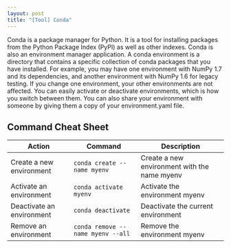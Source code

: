 ```yaml
---
layout: post
title: "[Tool] Conda"
---
```


Conda is a package manager for Python. It is a tool for installing packages from the Python Package Index (PyPI) as well as other indexes. Conda is also an environment manager application. A conda environment is a directory that contains a specific collection of conda packages that you have installed. For example, you may have one environment with NumPy 1.7 and its dependencies, and another environment with NumPy 1.6 for legacy testing. If you change one environment, your other environments are not affected. You can easily activate or deactivate environments, which is how you switch between them. You can also share your environment with someone by giving them a copy of your environment.yaml file.

## Command Cheat Sheet

| Action                    | Command                           | Description                                  |
| ------------------------- | --------------------------------- | -------------------------------------------- |
| Create a new environment  | `conda create --name myenv`       | Create a new environment with the name myenv |
| Activate an environment   | `conda activate myenv`            | Activate the environment myenv               |
| Deactivate an environment | `conda deactivate`                | Deactivate the current environment           |
| Remove an environment     | `conda remove --name myenv --all` | Remove the environment myenv                 |